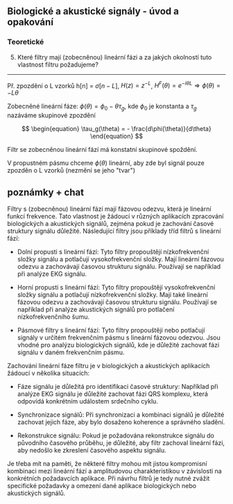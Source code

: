 ## Biologické a akustické signály - úvod a opakování

### Teoretické

5. Které filtry mají (zobecněnou) lineární fázi a za jakých okolností tuto vlastnost filtru požadujeme?

----
Př. zpozdění o L vzorků h[n] = $\sigma[n - L]$, $H(z) = z^{-L}$, $H^F(\theta) = e^{-i\theta L} \Longrightarrow \phi(\theta) = -L\theta$

Zobecněné lineární fáze: $\phi(\theta) = \phi_{0} - \theta\tau_g$, kde $\phi_{0}$ je konstanta a $\tau_g$ nazáváme skupinové zpozdění

$$
\begin{equation}
    \tau_g(\theta) = - \frac{d\phi(\theta)}{d\theta}
\end{equation}
$$

Filtr se zobecněnou lineární fází má konstatní skupinové spoždění.

V propustném pásmu chceme $\phi(\theta)$ lineární, aby zde byl signál pouze zpozděn o L vzorků (nezmění se jeho "tvar")

## **poznámky + chat**

Filtry s (zobecněnou) lineární fází mají fázovou odezvu, která je lineární funkcí frekvence. Tato vlastnost je žádoucí v různých aplikacích zpracování biologických a akustických signálů, zejména pokud je zachování časové struktury signálu důležité. Následující filtry jsou příklady tříd filtrů s lineární fází:

+ Dolní propusti s lineární fází: Tyto filtry propouštějí nízkofrekvenční složky signálu a potlačují vysokofrekvenční složky. Mají lineární fázovou odezvu a zachovávají časovou strukturu signálu. Používají se například při analýze EKG signálu.

+ Horní propusti s lineární fází: Tyto filtry propouštějí vysokofrekvenční složky signálu a potlačují nízkofrekvenční složky. Mají také lineární fázovou odezvu a zachovávají časovou strukturu signálu. Používají se například při analýze akustických signálů pro potlačení nízkofrekvenčního šumu.

+ Pásmové filtry s lineární fází: Tyto filtry propouštějí nebo potlačují signály v určitém frekvenčním pásmu s lineární fázovou odezvou. Jsou vhodné pro analýzu biologických signálů, kde je důležité zachovat fázi signálu v daném frekvenčním pásmu.

Zachování lineární fáze filtru je v biologických a akustických aplikacích žádoucí v několika situacích:

+ Fáze signálu je důležitá pro identifikaci časové struktury: Například při analýze EKG signálu je důležité zachovat fázi QRS komplexu, která odpovídá konkrétním událostem srdečního cyklu.

+ Synchronizace signálů: Při synchronizaci a kombinaci signálů je důležité zachovat jejich fáze, aby bylo dosaženo koherence a správného sladění.

+ Rekonstrukce signálu: Pokud je požadována rekonstrukce signálu do původního časového průběhu, je důležité, aby filtr zachoval lineární fázi, aby nedošlo ke zkreslení časového aspektu signálu.

Je třeba mít na paměti, že některé filtry mohou mít jistou kompromisní kombinaci mezi lineární fází a amplitudovou charakteristikou v závislosti na konkrétních požadavcích aplikace. Při návrhu filtrů je tedy nutné zvážit specifické požadavky a omezení dané aplikace biologických nebo akustických signálů.
